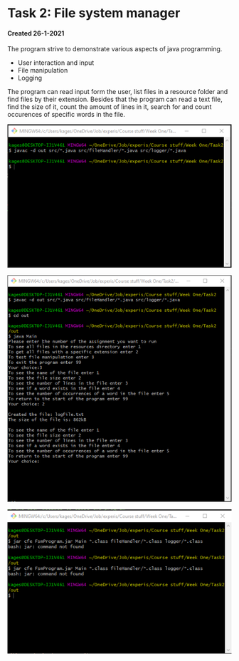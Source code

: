 # Task 2: File system manager 
#### Created 26-1-2021


The program strive to demonstrate various aspects of java programming.

* User interaction and input
* File manipulation
* Logging

The program can read input form the user, list files in a resource folder and find files by their extension.
Besides that the program can read a text file, find the size of it, count the amount of lines in it, search for and count occurences of specific words in the file.

![Running javac](/images/javac.png)


![Running the class files in out](/images/runJava.png)

![Having problems making a jar file](/images/jarNotWorking.png)